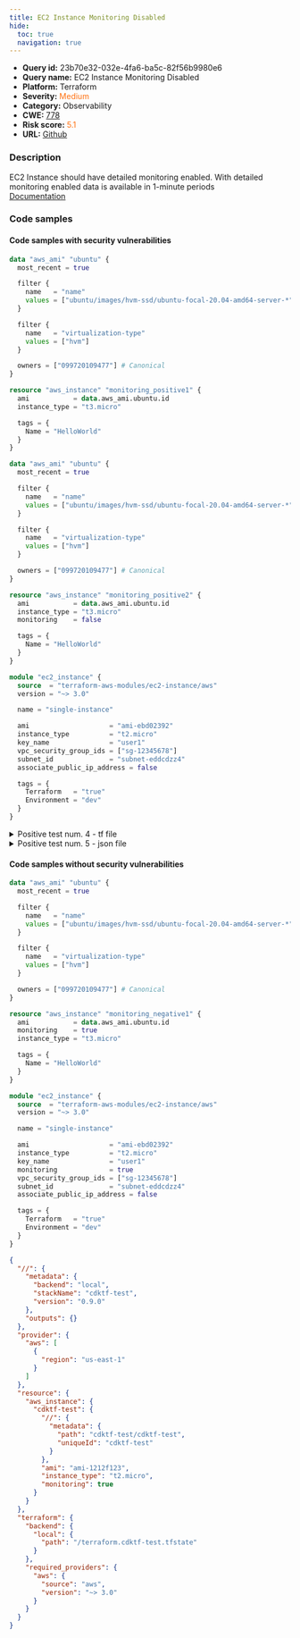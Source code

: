 ```yaml
---
title: EC2 Instance Monitoring Disabled
hide:
  toc: true
  navigation: true
---
```


<style>
  .highlight .hll {
    background-color: #ff171742;
  }
  .md-content {
    max-width: 1100px;
    margin: 0 auto;
  }
</style>

-   **Query id:** 23b70e32-032e-4fa6-ba5c-82f56b9980e6
-   **Query name:** EC2 Instance Monitoring Disabled
-   **Platform:** Terraform
-   **Severity:** <span style="color:#ff7213">Medium</span>
-   **Category:** Observability
-   **CWE:** <a href="https://cwe.mitre.org/data/definitions/778.html" onclick="newWindowOpenerSafe(event, 'https://cwe.mitre.org/data/definitions/778.html')">778</a>
-   **Risk score:** <span style="color:#ff7213">5.1</span>
-   **URL:** [Github](https://github.com/Checkmarx/kics/tree/master/assets/queries/terraform/aws/ec2_instance_monitoring_disabled)

### Description
EC2 Instance should have detailed monitoring enabled. With detailed monitoring enabled data is available in 1-minute periods<br>
[Documentation](https://registry.terraform.io/providers/hashicorp/aws/latest/docs/resources/instance#monitoring)

### Code samples
#### Code samples with security vulnerabilities
```tf title="Positive test num. 1 - tf file" hl_lines="17"
data "aws_ami" "ubuntu" {
  most_recent = true

  filter {
    name   = "name"
    values = ["ubuntu/images/hvm-ssd/ubuntu-focal-20.04-amd64-server-*"]
  }

  filter {
    name   = "virtualization-type"
    values = ["hvm"]
  }

  owners = ["099720109477"] # Canonical
}

resource "aws_instance" "monitoring_positive1" {
  ami           = data.aws_ami.ubuntu.id
  instance_type = "t3.micro"

  tags = {
    Name = "HelloWorld"
  }
}

```
```tf title="Positive test num. 2 - tf file" hl_lines="20"
data "aws_ami" "ubuntu" {
  most_recent = true

  filter {
    name   = "name"
    values = ["ubuntu/images/hvm-ssd/ubuntu-focal-20.04-amd64-server-*"]
  }

  filter {
    name   = "virtualization-type"
    values = ["hvm"]
  }

  owners = ["099720109477"] # Canonical
}

resource "aws_instance" "monitoring_positive2" {
  ami           = data.aws_ami.ubuntu.id
  instance_type = "t3.micro"
  monitoring    = false

  tags = {
    Name = "HelloWorld"
  }
}

```
```tf title="Positive test num. 3 - tf file" hl_lines="1"
module "ec2_instance" {
  source  = "terraform-aws-modules/ec2-instance/aws"
  version = "~> 3.0"

  name = "single-instance"

  ami                    = "ami-ebd02392"
  instance_type          = "t2.micro"
  key_name               = "user1"
  vpc_security_group_ids = ["sg-12345678"]
  subnet_id              = "subnet-eddcdzz4"
  associate_public_ip_address = false

  tags = {
    Terraform   = "true"
    Environment = "dev"
  }
}

```
<details><summary>Positive test num. 4 - tf file</summary>

```tf hl_lines="10"
module "ec2_instance" {
  source  = "terraform-aws-modules/ec2-instance/aws"
  version = "~> 3.0"

  name = "single-instance"

  ami                    = "ami-ebd02392"
  instance_type          = "t2.micro"
  key_name               = "user1"
  monitoring             = false
  vpc_security_group_ids = ["sg-12345678"]
  subnet_id              = "subnet-eddcdzz4"
  associate_public_ip_address = false

  tags = {
    Terraform   = "true"
    Environment = "dev"
  }
}

```
</details>
<details><summary>Positive test num. 5 - json file</summary>

```json hl_lines="28"
{
  "//": {
    "metadata": {
      "backend": "local",
      "stackName": "cdktf-test",
      "version": "0.9.0"
    },
    "outputs": {}
  },
  "provider": {
    "aws": [
      {
        "region": "us-east-1"
      }
    ]
  },
  "resource": {
    "aws_instance": {
      "cdktf-test": {
        "//": {
          "metadata": {
            "path": "cdktf-test/cdktf-test",
            "uniqueId": "cdktf-test"
          }
        },
        "ami": "ami-1212f123",
        "instance_type": "t2.micro",
        "monitoring": false
      }
    }
  },
  "terraform": {
    "backend": {
      "local": {
        "path": "/terraform.cdktf-test.tfstate"
      }
    },
    "required_providers": {
      "aws": {
        "source": "aws",
        "version": "~> 3.0"
      }
    }
  }
}

```
</details>


#### Code samples without security vulnerabilities
```tf title="Negative test num. 1 - tf file"
data "aws_ami" "ubuntu" {
  most_recent = true

  filter {
    name   = "name"
    values = ["ubuntu/images/hvm-ssd/ubuntu-focal-20.04-amd64-server-*"]
  }

  filter {
    name   = "virtualization-type"
    values = ["hvm"]
  }

  owners = ["099720109477"] # Canonical
}

resource "aws_instance" "monitoring_negative1" {
  ami           = data.aws_ami.ubuntu.id
  monitoring    = true
  instance_type = "t3.micro"

  tags = {
    Name = "HelloWorld"
  }
}

```
```tf title="Negative test num. 2 - tf file"
module "ec2_instance" {
  source  = "terraform-aws-modules/ec2-instance/aws"
  version = "~> 3.0"

  name = "single-instance"

  ami                    = "ami-ebd02392"
  instance_type          = "t2.micro"
  key_name               = "user1"
  monitoring             = true
  vpc_security_group_ids = ["sg-12345678"]
  subnet_id              = "subnet-eddcdzz4"
  associate_public_ip_address = false

  tags = {
    Terraform   = "true"
    Environment = "dev"
  }
}

```
```json title="Negative test num. 3 - json file"
{
  "//": {
    "metadata": {
      "backend": "local",
      "stackName": "cdktf-test",
      "version": "0.9.0"
    },
    "outputs": {}
  },
  "provider": {
    "aws": [
      {
        "region": "us-east-1"
      }
    ]
  },
  "resource": {
    "aws_instance": {
      "cdktf-test": {
        "//": {
          "metadata": {
            "path": "cdktf-test/cdktf-test",
            "uniqueId": "cdktf-test"
          }
        },
        "ami": "ami-1212f123",
        "instance_type": "t2.micro",
        "monitoring": true
      }
    }
  },
  "terraform": {
    "backend": {
      "local": {
        "path": "/terraform.cdktf-test.tfstate"
      }
    },
    "required_providers": {
      "aws": {
        "source": "aws",
        "version": "~> 3.0"
      }
    }
  }
}

```

